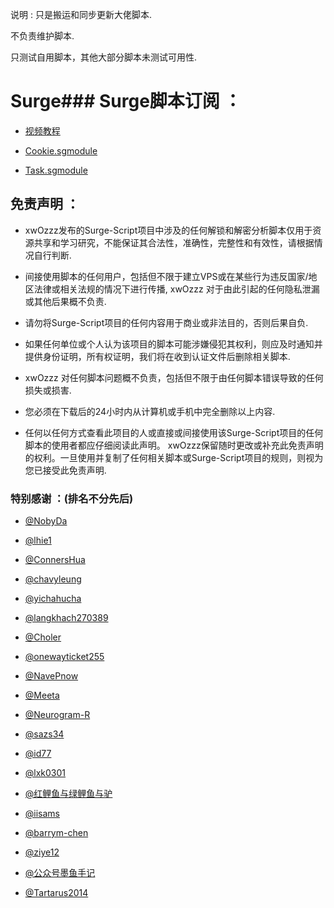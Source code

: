 说明 :
只是搬运和同步更新大佬脚本.

不负责维护脚本.

只测试自用脚本，其他大部分脚本未测试可用性.
# Surge### Surge脚本订阅 ：

* [视频教程](https://youtu.be/YwVZxtFFSpM)

* [Cookie.sgmodule](https://raw.githubusercontent.com/Tartarus2014/Surge-Script/master/Cookie.sgmodule)

* [Task.sgmodule](https://raw.githubusercontent.com/Tartarus2014/Surge-Script/master/Task.sgmodule)


## 免责声明 ：

* xwOzzz发布的Surge-Script项目中涉及的任何解锁和解密分析脚本仅用于资源共享和学习研究，不能保证其合法性，准确性，完整性和有效性，请根据情况自行判断.

* 间接使用脚本的任何用户，包括但不限于建立VPS或在某些行为违反国家/地区法律或相关法规的情况下进行传播, xwOzzz 对于由此引起的任何隐私泄漏或其他后果概不负责.

* 请勿将Surge-Script项目的任何内容用于商业或非法目的，否则后果自负.

* 如果任何单位或个人认为该项目的脚本可能涉嫌侵犯其权利，则应及时通知并提供身份证明，所有权证明，我们将在收到认证文件后删除相关脚本.

* xwOzzz 对任何脚本问题概不负责，包括但不限于由任何脚本错误导致的任何损失或损害.

* 您必须在下载后的24小时内从计算机或手机中完全删除以上内容.

* 任何以任何方式查看此项目的人或直接或间接使用该Surge-Script项目的任何脚本的使用者都应仔细阅读此声明。 xwOzzz保留随时更改或补充此免责声明的权利。一旦使用并复制了任何相关脚本或Surge-Script项目的规则，则视为您已接受此免责声明.
### 特别感谢 ：(排名不分先后)
* [@NobyDa](https://github.com/NobyDa)

* [@lhie1](https://github.com/lhie1)

* [@ConnersHua](https://github.com/DivineEngine)

* [@chavyleung](https://github.com/chavyleung)

* [@yichahucha](https://github.com/yichahucha)

* [@langkhach270389](https://github.com/langkhach270389)

* [@Choler](https://github.com/Choler)

* [@onewayticket255](https://github.com/onewayticket255)

* [@NavePnow](https://github.com/NavePnow)

* [@Meeta](https://github.com/MeetaGit)

* [@Neurogram-R](https://github.com/Neurogram-R)

* [@sazs34](https://github.com/sazs34)

* [@id77](https://github.com/id77)

* [@lxk0301](https://github.com/lxk0301)

* [@红鲤鱼与绿鲤鱼与驴](https://github.com/wangdelu2020)

* [@iisams](https://github.com/iisams/Scripts)

* [@barrym-chen](https://github.com/barrym-chen/Script)

* [@ziye12](https://github.com/ziye12/JavaScript)

* [@公众号墨鱼手记](https://github.com/ddgksf2013)

* [@Tartarus2014](https://github.com/Tartarus2014)
